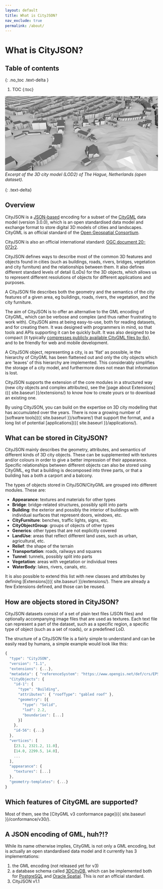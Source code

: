 ```yaml
---
layout: default
title: What is CityJSON?
nav_exclude: true
permalink: /about/
---
```


# What is CityJSON?

## Table of contents
{: .no_toc .text-delta }

1. TOC
{:toc}


![](Den-Haag-3D.jpg)
<br>*Excerpt of the 3D city model (LOD2) of The Hague, Netherlands (open dataset).*<br/><br/>
{: .text-delta}


## Overview

CityJSON is a [JSON-based](http://json.org) encoding for a subset of the [CityGML](https://www.opengeospatial.org/standards/citygml) data model (version 3.0.0), which is an open standardised data model and exchange format to store digital 3D models of cities and landscapes.
CityGML is an official standard of the [Open Geospatial Consortium](http://www.opengeospatial.org).

CityJSON is also an official international standard: [OGC document 20-072r2](https://docs.ogc.org/cs/20-072r2/20-072r2.html).

CityJSON defines ways to describe most of the common 3D features and objects found in cities (such as buildings, roads, rivers, bridges, vegetation and city furniture) and the relationships between them.
It also defines different standard levels of detail (LoDs) for the 3D objects, which allows us to represent different resolutions of objects for different applications and purposes.

A CityJSON file describes both the geometry and the semantics of the city features of a given area, eg buildings, roads, rivers, the vegetation, and the city furniture.

The aim of CityJSON is to offer an alternative to the GML encoding of CityGML, which can be verbose and complex (and thus rather frustrating to work with). 
CityJSON aims at being easy-to-use, both for reading datasets, and for creating them.
It was designed with programmers in mind, so that tools and APIs supporting it can be quickly built.
It was also designed to be compact (it typically [compresses publicly available CityGML files by 6x](https://github.com/cityjson/specs/wiki/Compression-factor-for-a-few-open-CityGML-datasets)), and to be friendly for web and mobile development.

A CityJSON object, representing a city, is as 'flat' as possible, ie the hierarchy of CityGML has been flattened out and only the city objects which are 'leaves' of this hierarchy are implemented.
This considerably simplifies the storage of a city model, and furthermore does not mean that information is lost.

CityJSON supports the extension of the core modules in a structured way (new city objects and complex attributes), see the [page about Extensions]({{ site.baseurl }}/extensions/) to know how to create yours or to download an existing one.

By using CityJSON, you can build on the expertise on 3D city modelling that has accumulated over the years. 
There is now a growing number of [software tools]({{ site.baseurl }}/software/) that support the format, and a long list of potential [applications]({{ site.baseurl }}/applications/).


## What can be stored in CityJSON?

CityJSON mainly describes the geometry, attributes, and semantics of different kinds of 3D city objects. 
These can be supplemented with textures and/or colours in order to give a better impression of their appearance. 
Specific relationships between different objects can also be stored using CityGML, eg that a building is decomposed into three parts, or that a building has a both a carport and a balcony.

The types of objects stored in CityJSON/CityGML are grouped into different modules. 
These are:

* __Appearance__: textures and materials for other types
* __Bridge__: bridge-related structures, possibly split into parts
* __Building__: the exterior and possibly the interior of buildings with individual surfaces that represent doors, windows, etc.
* __CityFurniture__: benches, traffic lights, signs, etc.
* __CityObjectGroup__: groups of objects of other types
* __Generics__: other types that are not explicitly covered
* __LandUse__: areas that reflect different land uses, such as urban, agricultural, etc.
* __Relief__: the shape of the terrain
* __Transportation__: roads, railways and squares
* __Tunnel__: tunnels, possibly split into parts
* __Vegetation__: areas with vegetation or individual trees
* __WaterBody__: lakes, rivers, canals, etc.

It is also possible to extend this list with new classes and attributes by defining [Extensions]({{ site.baseurl }}/extensions/).
There are already a few Extensions defined, and those can be reused.
<!-- e.g. for representing the 3D topographic objects in the Netherlands, for energy estimation in an urban context, and for estimating solar potential. -->


## How are objects stored in CityJSON?

CityJSON datasets consist of a set of plain text files (JSON files) and optionally accompanying image files that are used as textures. 
Each text file can represent a part of the dataset, such as a specific region, a specific type of object (such as a set of roads), or a predefined LoD.

The structure of a CityJSON file is a fairly simple to understand and can be easily read by humans, a simple example would look like this:

```js
{
  "type": "CityJSON",
  "version": "1.1",
  "extensions": {...},
  "metadata": { "referenceSystem": "https://www.opengis.net/def/crs/EPSG/0/7415" },
  "CityObjects": {
    "id-1": {
      "type": "Building",
      "attributes": { "roofType": "gabled roof" },
      "geometry": [{
        "type": "Solid",
        "lod": 2.2,
        "boundaries": [...]
      }]
    },
    "id-56": {...}
  },
  "vertices": [
    [23.1, 2321.2, 11.0],
    [14.0, 2299.5, 14.0],
    ...
  ],
  "appearance": {
    "textures": [...]
  },
  "geometry-templates": {...}
}
```


## Which features of CityGML are supported?

Most of them, see the [CityGML v3 conformance page]({{ site.baseurl }}/conformance/v30/). 


## A JSON encoding of GML, huh?!?

While its name otherwise implies, CityGML is not only a GML encoding, but is actually an open standardised data model and it currently has 3 implementations:

  1. the GML encoding (not released yet for v3)
  2. a database schema called [3DCityDB](http://www.3dcitydb.org), which can be implemented both for [PostgreSQL](https://www.postgresql.org) and [Oracle Spatial](https://www.oracle.com/database/spatial/index.html). This is *not* an official standard.
  3. CityJSON v1.1 

